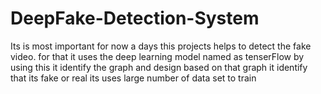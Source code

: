 # DeepFake-Detection-System
Its is most important for now a days this projects helps to detect the fake video. for that it uses the deep learning model named as tenserFlow by using this it identify the graph and design based on that graph it identify that its fake or real its uses large number of data set to train
